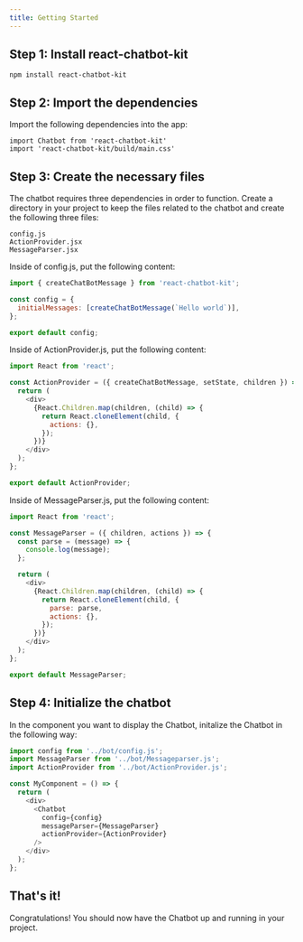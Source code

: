 ```yaml
---
title: Getting Started
---
```


<!-- @format -->

## Step 1: Install react-chatbot-kit

```shell
npm install react-chatbot-kit
```

## Step 2: Import the dependencies

Import the following dependencies into the app:

```shell
import Chatbot from 'react-chatbot-kit'
import 'react-chatbot-kit/build/main.css'
```

## Step 3: Create the necessary files

The chatbot requires three dependencies in order to function. Create a directory in your project to keep the files related to the chatbot and create the following three files:

```
config.js
ActionProvider.jsx
MessageParser.jsx
```

Inside of config.js, put the following content:

```js
import { createChatBotMessage } from 'react-chatbot-kit';

const config = {
  initialMessages: [createChatBotMessage(`Hello world`)],
};

export default config;
```

Inside of ActionProvider.js, put the following content:

```js
import React from 'react';

const ActionProvider = ({ createChatBotMessage, setState, children }) => {
  return (
    <div>
      {React.Children.map(children, (child) => {
        return React.cloneElement(child, {
          actions: {},
        });
      })}
    </div>
  );
};

export default ActionProvider;
```

Inside of MessageParser.js, put the following content:

```js
import React from 'react';

const MessageParser = ({ children, actions }) => {
  const parse = (message) => {
    console.log(message);
  };

  return (
    <div>
      {React.Children.map(children, (child) => {
        return React.cloneElement(child, {
          parse: parse,
          actions: {},
        });
      })}
    </div>
  );
};

export default MessageParser;
```

## Step 4: Initialize the chatbot

In the component you want to display the Chatbot, initalize the Chatbot in the following way:

```js
import config from '../bot/config.js';
import MessageParser from '../bot/Messageparser.js';
import ActionProvider from '../bot/ActionProvider.js';

const MyComponent = () => {
  return (
    <div>
      <Chatbot
        config={config}
        messageParser={MessageParser}
        actionProvider={ActionProvider}
      />
    </div>
  );
};
```

## That's it!

Congratulations! You should now have the Chatbot up and running in your project.
